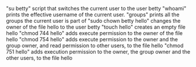 "su betty" script that switches the current user to the user betty
"whoami" prints the effective username of the current user.
"groups" prints all the groups the current user is part of
"sudo chown betty hello" changes the owner of the file hello to the user betty
"touch hello" creates an empty file hello
"chmod 744 hello" adds execute permission to the owner of the file hello
"chmod 754 hello" adds execute permission to the owner and the group owner, and read permission to other users, to the file hello
"chmod 751 hello" adds execution permission to the owner, the group owner and the other users, to the file hello

